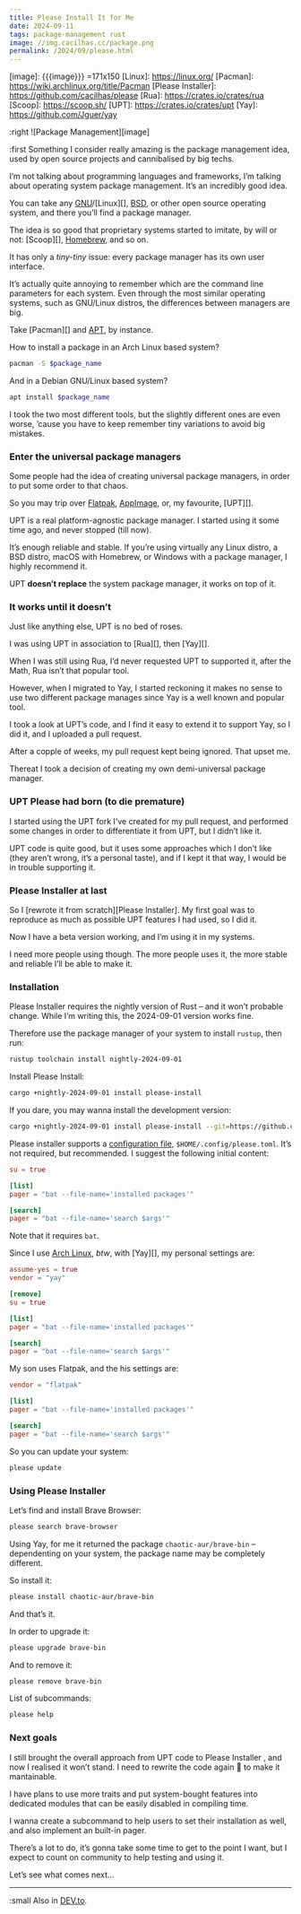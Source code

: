 ```yaml
---
title: Please Install It for Me
date: 2024-09-11
tags: package-management rust
image: //img.cacilhas.cc/package.png
permalink: /2024/09/please.html
---
```

[AppImage]: https://appimage.org/
[APT]: https://www.wikiwand.com/en/articles/APT_(Package_Manager)
[Arch Linux]: https://archlinux.org/
[BSD]: https://www.wikiwand.com/en/articles/Berkeley_Software_Distribution
[configuration file]: https://github.com/cacilhas/please?tab=readme-ov-file#settings
[DEV.to]: https://dev.to/cacilhas/please-install-it-for-me-3ea9
[Flatpak]: https://www.flatpak.org/
[GNU]: https://www.gnu.org/
[Homebrew]: https://brew.sh/
[image]: {{{image}}} =171x150
[Linux]: https://linux.org/
[Pacman]: https://wiki.archlinux.org/title/Pacman
[Please Installer]: https://github.com/cacilhas/please
[Rua]: https://crates.io/crates/rua
[Scoop]: https://scoop.sh/
[UPT]: https://crates.io/crates/upt
[Yay]: https://github.com/Jguer/yay

:right ![Package Management][image]

:first Something I consider really amazing is the package management idea, used
by open source projects and cannibalised by big techs.

I’m not talking about programming languages and frameworks, I’m talking about
operating system package management. It’s an incredibly good idea.

You can take any [GNU][]/[Linux][], [BSD][], or other open source operating
system, and there you’ll find a package manager.

The idea is so good that proprietary systems started to imitate, by will or not:
[Scoop][], [Homebrew][], and so on.

It has only a *tiny-tiny* issue: every package manager has its own user
interface.

It’s actually quite annoying to remember which are the command line parameters
for each system. Even through the most similar operating systems, such as
GNU/Linux distros, the differences between managers are big.

Take [Pacman][] and [APT][], by instance.

How to install a package in an Arch Linux based system?

```sh
pacman -S $package_name
```

And in a Debian GNU/Linux based system?

```sh
apt install $package_name
```

I took the two most different tools, but the slightly different ones are even
worse, ’cause you have to keep remember tiny variations to avoid big mistakes.


### Enter the universal package managers

Some people had the idea of creating universal package managers, in order to put
some order to that chaos.

So you may trip over [Flatpak][], [AppImage][], or, my favourite, [UPT][].

UPT is a real platform-agnostic package manager. I started using it some time
ago, and never stopped (till now).

It’s enough reliable and stable. If you’re using virtually any Linux distro, a
BSD distro, macOS with Homebrew, or Windows with a package manager, I highly
recommend it.

UPT **doesn’t replace** the system package manager, it works on top of it.


### It works until it doesn’t

Just like anything else, UPT is no bed of roses.

I was using UPT in association to [Rua][], then [Yay][].

When I was still using Rua, I’d never requested UPT to supported it, after the
Math, Rua isn’t that popular tool.

However, when I migrated to Yay, I started reckoning it makes no sense to use
two different package manages since Yay is a well known and popular tool.

I took a look at UPT’s code, and I find it easy to extend it to support Yay, so
I did it, and I uploaded a pull request.

After a copple of weeks, my pull request kept being ignored. That upset me.

Thereat I took a decision of creating my own demi-universal package manager.


### UPT Please had born (to die premature)

I started using the UPT fork I’ve created for my pull request, and performed
some changes in order to differentiate it from UPT, but I didn’t like it.

UPT code is quite good, but it uses some approaches which I don’t like (they
aren’t wrong, it’s a personal taste), and if I kept it that way, I would be in
trouble supporting it.


### Please Installer at last

So I [rewrote it from scratch][Please Installer]. My first goal was to reproduce
as much as possible UPT features I had used, so I did it.

Now I have a beta version working, and I’m using it in my systems.

I need more people using though. The more people uses it, the more stable and
reliable I’ll be able to make it.


### Installation

Please Installer requires the nightly version of Rust – and it won’t probable
change. While I’m writing this, the 2024-09-01 version works fine.

Therefore use the package manager of your system to install `rustup`, then run:

```sh
rustup toolchain install nightly-2024-09-01
```

Install Please Install:

```sh
cargo +nightly-2024-09-01 install please-install
```

If you dare, you may wanna install the development version:

```sh
cargo +nightly-2024-09-01 install please-install --git=https://github.com/cacilhas/please.git
```

Please installer supports a [configuration file][], `$HOME/.config/please.toml`.
It’s not required, but recommended. I suggest the following initial content:

```toml
su = true

[list]
pager = "bat --file-name='installed packages'"

[search]
pager = "bat --file-name='search $args'"
```

Note that it requires `bat`.

Since I use [Arch Linux], *btw*, with [Yay][], my personal settings are:

```toml
assume-yes = true
vendor = "yay"

[remove]
su = true

[list]
pager = "bat --file-name='installed packages'"

[search]
pager = "bat --file-name='search $args'"
```

My son uses Flatpak, and the his settings are:

```toml
vendor = "flatpak"

[list]
pager = "bat --file-name='installed packages'"

[search]
pager = "bat --file-name='search $args'"
```

So you can update your system:

```sh
please update
```


### Using Please Installer

Let’s find and install Brave Browser:

```sh
please search brave-browser
```

Using Yay, for me it returned the package `chaotic-aur/brave-bin` – dependenting
on your system, the package name may be completely different.

So install it:

```sh
please install chaotic-aur/brave-bin
```

And that’s it.

In order to upgrade it:

```sh
please upgrade brave-bin
```

And to remove it:

```sh
please remove brave-bin
```

List of subcommands:

```sh
please help
```


### Next goals

I still brought the overall approach from UPT code to Please Installer , and now
I realised it won’t stand. I need to rewrite the code again 🙁 to make it
mantainable.

I have plans to use more traits and put system-bought features into dedicated
modules that can be easily disabled in compiling time.

I wanna create a subcommand to help users to set their installation as well, and
also implement an built-in pager.

There’s a lot to do, it’s gonna take some time to get to the point I want, but I
expect to count on community to help testing and using it.

Let’s see what comes next…


-----

:small Also in [DEV.to][].
